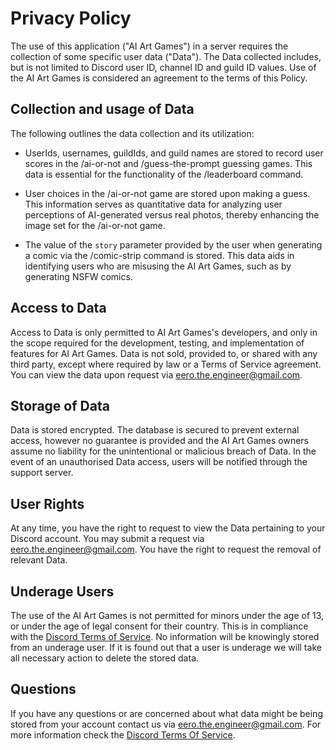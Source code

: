 # Privacy Policy
The use of this application ("AI Art Games") in a server requires the collection of some specific user data ("Data"). The Data collected includes, but is not limited to Discord user ID, channel ID and guild ID values. Use of the AI Art Games is considered an agreement to the terms of this Policy. 

## Collection and usage of Data

The following outlines the data collection and its utilization:

- UserIds, usernames, guildIds, and guild names are stored to record user scores in the /ai-or-not and /guess-the-prompt guessing games. This data is essential for the functionality of the /leaderboard command.

- User choices in the /ai-or-not game are stored upon making a guess. This information serves as quantitative data for analyzing user perceptions of AI-generated versus real photos, thereby enhancing the image set for the /ai-or-not game.

- The value of the `story` parameter provided by the user when generating a comic via the /comic-strip command is stored. This data aids in identifying users who are misusing the AI Art Games, such as by generating NSFW comics.

## Access to Data
Access to Data is only permitted to AI Art Games's developers, and only in the scope required for the development, testing, and implementation of features for AI Art Games. Data is not sold, provided to, or shared with any third party, except where required by law or a Terms of Service agreement. You can view the data upon request via eero.the.engineer@gmail.com.

## Storage of Data
Data is stored encrypted. The database is secured to prevent external access, however no guarantee is provided and the AI Art Games owners assume no liability for the unintentional or malicious breach of Data. In the event of an unauthorised Data access, users will be notified through the support server.

## User Rights
At any time, you have the right to request to view the Data pertaining to your Discord account. You may submit a request via eero.the.engineer@gmail.com. You have the right to request the removal of relevant Data.

## Underage Users
The use of the AI Art Games is not permitted for minors under the age of 13, or under the age of legal consent for their country. This is in compliance with the [Discord Terms of Service](https://discord.com/terms). No information will be knowingly stored from an underage user. If it is found out that a user is underage we will take all necessary action to delete the stored data.

## Questions
If you have any questions or are concerned about what data might be being stored from your account contact us via eero.the.engineer@gmail.com. For more information check the [Discord Terms Of Service](https://discord.com/terms).

